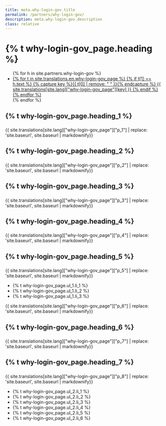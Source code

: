 ```yaml
---
title: meta.why-login-gov.title
permalink: /partners/why-login-gov/
description: meta.why-login-gov.description
class: relative
---
```


<div class="bg-navy">
  <div class="container cntnr-wide px2 py3 sm-py4">
    <h1 class="m0 white">
      {% t why-login-gov_page.heading %}
    </h1>
  </div>
</div>
<div class="bg-white">
  <div class="container cntnr-wide px2 pt4 pb5">
    <div class="clearfix">
      <nav id="pb-nav--side-cntnr" class="sm-col-right sm-col-4 sm-show">
        <ul id="pb-nav--side" class="list-reset nav">
          {% for h in site.partners.why-login-gov %}
            <li class="border-bottom nav-sidenav-item">
              <a class="p2 block h6" href="#{{h.anchor}}">
                {% for t in site.translations.en.why-login-gov_page %}
                  {% if t[1] == h.text %}
                    {% capture key %}{{ t[0] | remove: " " }}{% endcapture %}
                    {{ site.translations[site.lang]["why-login-gov_page"][key] }}
                  {% endif %}
                {% endfor %}
              </a>
            </li>
          {% endfor %}
        </ul>
      </nav>
      <div class="sm-col sm-col-8 sm-pr5">
        <div class="mb4 pt2" id="users">
          <h2 class="mt0 mb1">
            {% t why-login-gov_page.heading_1 %}
          </h2>
          <img alt="" class="mb2" src="{{ '/assets/img/hr-red-3.svg' | prepend: site.baseurl }}" height="6">
          <div class="mb3 pb2 border-bottom border-light-blue h3"> 
            {{ site.translations[site.lang]["why-login-gov_page"]["p_1"] | replace: 'site.baseurl', site.baseurl | markdownify}}
          </div>
        </div>
        <div class="mb4 pt2" id="transparent">
          <h2 class="mt0 mb1">
            {% t why-login-gov_page.heading_2 %}
          </h2>
          <img alt="" class="mb2" src="{{ '/assets/img/hr-red-4.svg' | prepend: site.baseurl }}" height="6">
          <div class="mb3 pb2 border-bottom border-light-blue h3">
            {{ site.translations[site.lang]["why-login-gov_page"]["p_2"] | replace: 'site.baseurl', site.baseurl | markdownify}}
          </div>
        </div>
        <div class="mb4 pt2" id="flexible">
          <h2 class="mt0 mb1">
            {% t why-login-gov_page.heading_3 %}
          </h2>
          <img alt="" class="mb2" src="{{ '/assets/img/hr-red-5.svg' | prepend: site.baseurl }}" height="6">
          <div class="mb3 pb2 border-bottom border-light-blue h3">
            {{ site.translations[site.lang]["why-login-gov_page"]["p_3"] | replace: 'site.baseurl', site.baseurl | markdownify}}
          </div>
        </div>
        <div class="mb4 pt2" id="privacy">
          <h2 class="mt0 mb1">
            {% t why-login-gov_page.heading_4 %}
          </h2><img alt="" class="mb2" src="{{ '/assets/img/hr-red-6.svg' | prepend: site.baseurl }}" height="6">
          <div class="mb3 pb2 border-bottom border-light-blue h3">
            {{ site.translations[site.lang]["why-login-gov_page"]["p_4"] | replace: 'site.baseurl', site.baseurl | markdownify}}
          </div>
        </div>
        <div class="mb2 pt2" id="security">
          <h2 class="mt0 mb1">
            {% t why-login-gov_page.heading_5 %}
          </h2>
          <img alt="" class="mb2" src="{{ '/assets/img/hr-red-7.svg' | prepend: site.baseurl }}" height="6">
          <div class="mb3 pb2 h3">
            {{ site.translations[site.lang]["why-login-gov_page"]["p_5"] | replace: 'site.baseurl', site.baseurl | markdownify}}
          </div>
          <ul class="list-reset mb3 serif bold list-checked">
            <li class="mb2 pl3">
              {% t why-login-gov_page.ul_1.li_1 %}
            </li>
            <li class="mb2 pl3">
              {% t why-login-gov_page.ul_1.li_2 %}
            </li>
            <li class="mb2 pl3">
              {% t why-login-gov_page.ul_1.li_3 %}
            </li>
          </ul>
            <div class="mb3 pb2 border-bottom border-light-blue h3">
            {{ site.translations[site.lang]["why-login-gov_page"]["p_6"] | replace: 'site.baseurl', site.baseurl | markdownify}}
          </div>
        </div>
        <div class="mb2 pt2" id="security">
          <h2 class="mt0 mb1">
            {% t why-login-gov_page.heading_6 %}
          </h2>
          <img alt="" class="mb2" src="{{ '/assets/img/hr-red-7.svg' | prepend: site.baseurl }}" height="6">
          <div class="mb3 pb2 border-bottom border-light-blue h3">
            {{ site.translations[site.lang]["why-login-gov_page"]["p_7"] | replace: 'site.baseurl', site.baseurl | markdownify}}
          </div>
        </div>
        <div class="mb2 pt2" id="security">
          <h2 class="mt0 mb1">
            {% t why-login-gov_page.heading_7 %}
          </h2>
          <img alt="" class="mb2" src="{{ '/assets/img/hr-red-7.svg' | prepend: site.baseurl }}" height="6">
          <div class="mb3 pb2 h3">
            {{ site.translations[site.lang]["why-login-gov_page"]["p_8"] | replace: 'site.baseurl', site.baseurl | markdownify}}
          </div>
           <ul class="list-reset mb3 serif bold list-checked">
            <li class="mb2 pl3">
              {% t why-login-gov_page.ul_2.li_1 %}
            </li>
            <li class="mb2 pl3">
              {% t why-login-gov_page.ul_2.li_2 %}
            </li>
            <li class="mb2 pl3">
              {% t why-login-gov_page.ul_2.li_3 %}
            </li>
            <li class="mb2 pl3">
              {% t why-login-gov_page.ul_2.li_4 %}
            </li>
            <li class="mb2 pl3">
              {% t why-login-gov_page.ul_2.li_5 %}
            </li>
            <li class="mb2 pl3">
              {% t why-login-gov_page.ul_2.li_6 %}
            </li>
          </ul>
        </div>
      </div>
    </div>
  </div>
</div>
